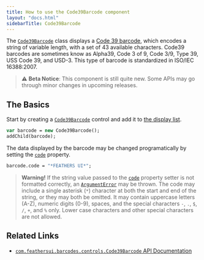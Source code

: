 ```yaml
---
title: How to use the Code39Barcode component
layout: "docs.html"
sidebarTitle: Code39Barcode
---
```


The [`Code39Barcode`](https://api.feathersui.com/premium-components/barcodes-pack/com/feathersui/barcodes/controls/Code39Barcode.html) class displays a [Code 39 barcode](https://en.wikipedia.org/wiki/Code_39), which encodes a string of variable length, with a set of 43 available characters. Code39 barcodes are sometimes know as Alpha39, Code 3 of 9, Code 3/9, Type 39, USS Code 39, and USD-3. This type of barcode is standardized in ISO/IEC 16388:2007.

> ⚠️ **Beta Notice**: This component is still quite new. Some APIs may go through minor changes in upcoming releases.

## The Basics

Start by creating a [`Code39Barcode`](https://api.feathersui.com/premium-components/barcodes-pack/com/feathersui/barcodes/controls/Code39Barcode.html) control and add it to [the display list](https://books.openfl.org/openfl-developers-guide/display-programming/basics-of-display-programming.html).

```haxe
var barcode = new Code39Barcode();
addChild(barcode);
```

The data displayed by the barcode may be changed programatically by setting the [`code`](https://api.feathersui.com/premium-components/barcodes-pack/com/feathersui/barcodes/controls/Code39Barcode.html#code) property.

```haxe
barcode.code = "*FEATHERS UI*";
```

> **Warning!** If the string value passed to the [`code`](https://api.feathersui.com/premium-components/barcodes-pack/com/feathersui/barcodes/controls/Code39Barcode.html#code) property setter is not formatted correctly, an [`ArgumentError`](https://api.openfl.org/openfl/errors/ArgumentError.html) may be thrown. The code may include a single asterisk (`*`) character at both the start and end of the string, or they may both be omitted. It may contain uppercase letters (A-Z), numeric digits (0-9), spaces, and the special characters `-`, `.`, `$`, `/`, `+`, and `%` only. Lower case characters and other special characters are not allowed.

## Related Links

- [`com.feathersui.barcodes.controls.Code39Barcode` API Documentation](https://api.feathersui.com/premium-components/barcodes-pack/com/feathersui/barcodes/controls/Code39Barcode.html)